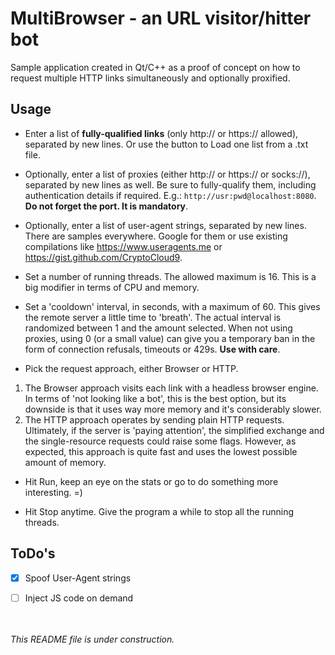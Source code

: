 # MultiBrowser - an URL visitor/hitter bot
Sample application created in Qt/C++ as a proof of concept on how to request
multiple HTTP links simultaneously and optionally proxified.


Usage
-----

- Enter a list of **fully-qualified links** (only http:// or https:// allowed),
separated by new lines. Or use the button to Load one list from a .txt file.

- Optionally, enter a list of proxies (either http:// or https:// or socks://),
separated by new lines as well.
Be sure to fully-qualify them, including authentication details if required.
E.g.: ` http://usr:pwd@localhost:8080 `. **Do not forget the port. It is mandatory**.

- Optionally, enter a list of user-agent strings, separated by new lines.
There are samples everywhere. Google for them or use existing compilations like
https://www.useragents.me or https://gist.github.com/CryptoCloud9.

- Set a number of running threads. The allowed maximum is 16.
This is a big modifier in terms of CPU and memory.

- Set a 'cooldown' interval, in seconds, with a maximum of 60. This gives the
remote server a little time to 'breath'.
The actual interval is randomized between 1 and the amount selected.
When not using proxies, using 0 (or a small value) can give you a temporary ban
in the form of connection refusals, timeouts or 429s. **Use with care**.

- Pick the request approach, either Browser or HTTP.
1. The Browser approach visits each link with a headless browser engine. In terms
of 'not looking like a bot', this is the best option, but its downside is that
it uses way more memory and it's considerably slower.
2. The HTTP approach operates by sending plain HTTP requests. Ultimately, if the
server is 'paying attention', the simplified exchange and the single-resource
requests could raise some flags. However, as expected, this approach is quite
fast and uses the lowest possible amount of memory.

- Hit Run, keep an eye on the stats or go to do something more interesting. =)

- Hit Stop anytime. Give the program a while to stop all the running threads.


ToDo's
------

- [x] Spoof User-Agent strings
- [ ] Inject JS code on demand


<br><br>
_This README file is under construction._
